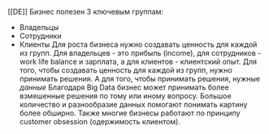 [[DE]]
Бизнес полезен 3 ключевым группам:
- Владельцы
- Сотрудники
- Клиенты
Для роста бизнеса нужно создавать ценность для каждой из групп. Для владельцев - это прибыль (income), для сотрудников - work life balance и зарплата, а для клиентов - клиентский опыт.
Для того, чтобы создавать ценность для каждой из групп, нужно принимать решения. А для того, чтобы принимать решения, нужные *данные*
Благодаря Big Data бизнес может принимать более взмешенные решения по тому или иному вопросу. Большое количество и разнообразие данных помогают понимать картину более обширно.
Также многие бизнесы работают по принципу customer obsession (одержимость клиентом). 